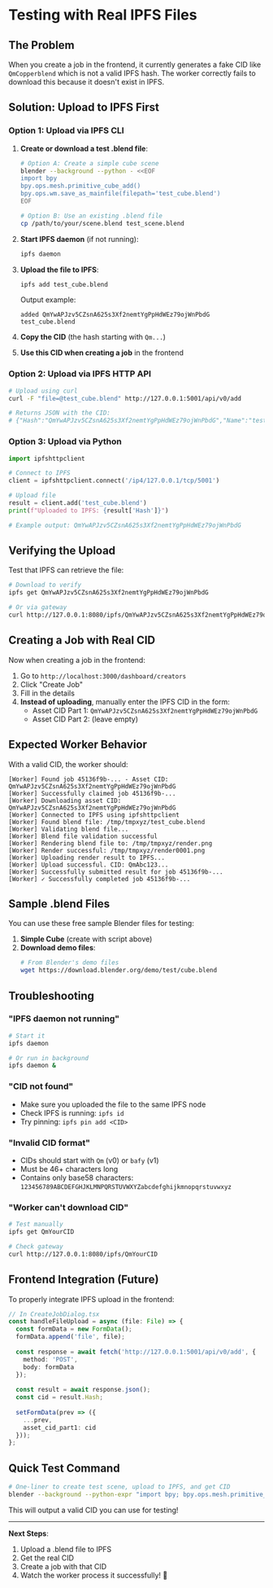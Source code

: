 # Testing with Real IPFS Files

## The Problem

When you create a job in the frontend, it currently generates a fake CID like `QmCopperblend` which is not a valid IPFS hash. The worker correctly fails to download this because it doesn't exist in IPFS.

## Solution: Upload to IPFS First

### Option 1: Upload via IPFS CLI

1. **Create or download a test .blend file**:
   ```bash
   # Option A: Create a simple cube scene
   blender --background --python - <<EOF
   import bpy
   bpy.ops.mesh.primitive_cube_add()
   bpy.ops.wm.save_as_mainfile(filepath='test_cube.blend')
   EOF
   
   # Option B: Use an existing .blend file
   cp /path/to/your/scene.blend test_scene.blend
   ```

2. **Start IPFS daemon** (if not running):
   ```bash
   ipfs daemon
   ```

3. **Upload the file to IPFS**:
   ```bash
   ipfs add test_cube.blend
   ```
   
   Output example:
   ```
   added QmYwAPJzv5CZsnA625s3Xf2nemtYgPpHdWEz79ojWnPbdG test_cube.blend
   ```

4. **Copy the CID** (the hash starting with `Qm...`)

5. **Use this CID when creating a job** in the frontend

### Option 2: Upload via IPFS HTTP API

```bash
# Upload using curl
curl -F "file=@test_cube.blend" http://127.0.0.1:5001/api/v0/add

# Returns JSON with the CID:
# {"Hash":"QmYwAPJzv5CZsnA625s3Xf2nemtYgPpHdWEz79ojWnPbdG","Name":"test_cube.blend"}
```

### Option 3: Upload via Python

```python
import ipfshttpclient

# Connect to IPFS
client = ipfshttpclient.connect('/ip4/127.0.0.1/tcp/5001')

# Upload file
result = client.add('test_cube.blend')
print(f"Uploaded to IPFS: {result['Hash']}")

# Example output: QmYwAPJzv5CZsnA625s3Xf2nemtYgPpHdWEz79ojWnPbdG
```

## Verifying the Upload

Test that IPFS can retrieve the file:

```bash
# Download to verify
ipfs get QmYwAPJzv5CZsnA625s3Xf2nemtYgPpHdWEz79ojWnPbdG

# Or via gateway
curl http://127.0.0.1:8080/ipfs/QmYwAPJzv5CZsnA625s3Xf2nemtYgPpHdWEz79ojWnPbdG -o downloaded.blend
```

## Creating a Job with Real CID

Now when creating a job in the frontend:

1. Go to `http://localhost:3000/dashboard/creators`
2. Click "Create Job"
3. Fill in the details
4. **Instead of uploading**, manually enter the IPFS CID in the form:
   - Asset CID Part 1: `QmYwAPJzv5CZsnA625s3Xf2nemtYgPpHdWEz79ojWnPbdG`
   - Asset CID Part 2: (leave empty)

## Expected Worker Behavior

With a valid CID, the worker should:

```
[Worker] Found job 45136f9b-... - Asset CID: QmYwAPJzv5CZsnA625s3Xf2nemtYgPpHdWEz79ojWnPbdG
[Worker] Successfully claimed job 45136f9b-...
[Worker] Downloading asset CID: QmYwAPJzv5CZsnA625s3Xf2nemtYgPpHdWEz79ojWnPbdG
[Worker] Connected to IPFS using ipfshttpclient
[Worker] Found blend file: /tmp/tmpxyz/test_cube.blend
[Worker] Validating blend file...
[Worker] Blend file validation successful
[Worker] Rendering blend file to: /tmp/tmpxyz/render.png
[Worker] Render successful: /tmp/tmpxyz/render0001.png
[Worker] Uploading render result to IPFS...
[Worker] Upload successful. CID: QmAbc123...
[Worker] Successfully submitted result for job 45136f9b-...
[Worker] ✓ Successfully completed job 45136f9b-...
```

## Sample .blend Files

You can use these free sample Blender files for testing:

1. **Simple Cube** (create with script above)
2. **Download demo files**:
   ```bash
   # From Blender's demo files
   wget https://download.blender.org/demo/test/cube.blend
   ```

## Troubleshooting

### "IPFS daemon not running"
```bash
# Start it
ipfs daemon

# Or run in background
ipfs daemon &
```

### "CID not found"
- Make sure you uploaded the file to the same IPFS node
- Check IPFS is running: `ipfs id`
- Try pinning: `ipfs pin add <CID>`

### "Invalid CID format"
- CIDs should start with `Qm` (v0) or `bafy` (v1)
- Must be 46+ characters long
- Contains only base58 characters: `123456789ABCDEFGHJKLMNPQRSTUVWXYZabcdefghijkmnopqrstuvwxyz`

### "Worker can't download CID"
```bash
# Test manually
ipfs get QmYourCID

# Check gateway
curl http://127.0.0.1:8080/ipfs/QmYourCID
```

## Frontend Integration (Future)

To properly integrate IPFS upload in the frontend:

```typescript
// In CreateJobDialog.tsx
const handleFileUpload = async (file: File) => {
  const formData = new FormData();
  formData.append('file', file);
  
  const response = await fetch('http://127.0.0.1:5001/api/v0/add', {
    method: 'POST',
    body: formData
  });
  
  const result = await response.json();
  const cid = result.Hash;
  
  setFormData(prev => ({
    ...prev,
    asset_cid_part1: cid
  }));
};
```

## Quick Test Command

```bash
# One-liner to create test scene, upload to IPFS, and get CID
blender --background --python-expr "import bpy; bpy.ops.mesh.primitive_cube_add(); bpy.ops.wm.save_as_mainfile(filepath='/tmp/test.blend')" && ipfs add /tmp/test.blend | grep added | awk '{print $2}'
```

This will output a valid CID you can use for testing!

---

**Next Steps**: 
1. Upload a .blend file to IPFS
2. Get the real CID
3. Create a job with that CID
4. Watch the worker process it successfully! 🎉

